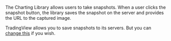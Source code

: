 The Charting Library allows users to take snapshots. When a user clicks the snapshot button, the library saves the snapshot on the server and provides the URL to the captured image.

TradingView allows you to save snapshots to its servers. But you can [change this](https://github.com/Abolfazl2647/Charts/blob/main/Widget-Constructor.md#snapshot_url) if you wish.
